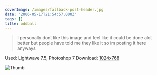 ```yaml
---
coverImage: /images/fallback-post-header.jpg
date: "2006-05-17T21:54:57.000Z"
tags: []
title: oddball
---
```


> I personally dont like this image and feel like it could be done alot better but people have told me they like it so im posting it here anyways

Used: Lightwave 7.5, Photoshop 7
Download: [1024x768](https://www.mikecann.co.uk/Images/Art-Full/oddball.jpg)

![Thumb](https://www.mikecann.co.uk/Images/Art-Thumbs/oddball.gif "Thumb")
